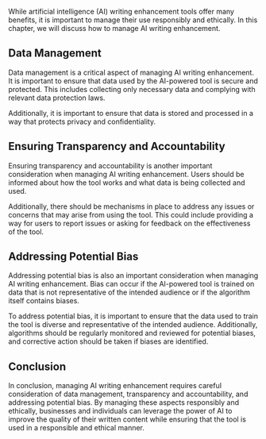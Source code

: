 
While artificial intelligence (AI) writing enhancement tools offer many benefits, it is important to manage their use responsibly and ethically. In this chapter, we will discuss how to manage AI writing enhancement.

Data Management
---------------

Data management is a critical aspect of managing AI writing enhancement. It is important to ensure that data used by the AI-powered tool is secure and protected. This includes collecting only necessary data and complying with relevant data protection laws.

Additionally, it is important to ensure that data is stored and processed in a way that protects privacy and confidentiality.

Ensuring Transparency and Accountability
----------------------------------------

Ensuring transparency and accountability is another important consideration when managing AI writing enhancement. Users should be informed about how the tool works and what data is being collected and used.

Additionally, there should be mechanisms in place to address any issues or concerns that may arise from using the tool. This could include providing a way for users to report issues or asking for feedback on the effectiveness of the tool.

Addressing Potential Bias
-------------------------

Addressing potential bias is also an important consideration when managing AI writing enhancement. Bias can occur if the AI-powered tool is trained on data that is not representative of the intended audience or if the algorithm itself contains biases.

To address potential bias, it is important to ensure that the data used to train the tool is diverse and representative of the intended audience. Additionally, algorithms should be regularly monitored and reviewed for potential biases, and corrective action should be taken if biases are identified.

Conclusion
----------

In conclusion, managing AI writing enhancement requires careful consideration of data management, transparency and accountability, and addressing potential bias. By managing these aspects responsibly and ethically, businesses and individuals can leverage the power of AI to improve the quality of their written content while ensuring that the tool is used in a responsible and ethical manner.

